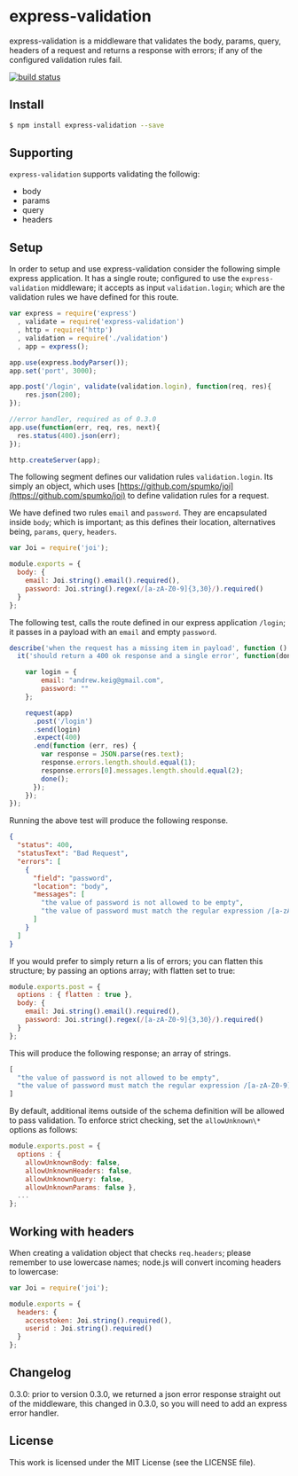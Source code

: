 express-validation
==================

express-validation is a middleware that validates the body, params, query, headers of a request and returns a response with errors; if any of the configured validation rules fail.

[![build status](https://travis-ci.org/AndrewKeig/express-validation.svg)](http://travis-ci.org/AndrewKeig/express-validation)

## Install

```sh
$ npm install express-validation --save
```


## Supporting

`express-validation` supports validating the followig: 

- body
- params
- query
- headers

## Setup
In order to setup and use express-validation consider the following simple express application.  It has a single route; configured to use the ```express-validation``` middleware; it accepts as input ```validation.login```; which are the validation rules we have defined for this route.

```js
var express = require('express')
  , validate = require('express-validation')
  , http = require('http') 
  , validation = require('./validation')
  , app = express();

app.use(express.bodyParser());
app.set('port', 3000);

app.post('/login', validate(validation.login), function(req, res){
    res.json(200);
});

//error handler, required as of 0.3.0
app.use(function(err, req, res, next){
  res.status(400).json(err);
});

http.createServer(app);
```


The following segment defines our validation rules ```validation.login```.  Its simply an object, which uses [https://github.com/spumko/joi](https://github.com/spumko/joi) to define validation rules for a request.

We have defined two rules ```email``` and ```password```.  They are encapsulated inside ```body```; which is important; as this defines their location, alternatives being, ```params```, ```query```, ```headers```.

```js
var Joi = require('joi');

module.exports = {
  body: {
    email: Joi.string().email().required(),
    password: Joi.string().regex(/[a-zA-Z0-9]{3,30}/).required()
  }
};
```

The following test, calls the route defined in our express application ```/login```; it passes in a payload with an ```email``` and empty ```password```.  

```js
describe('when the request has a missing item in payload', function () {
  it('should return a 400 ok response and a single error', function(done){

    var login = {
        email: "andrew.keig@gmail.com",
        password: ""
    };

    request(app)
      .post('/login')
      .send(login)
      .expect(400)
      .end(function (err, res) {
        var response = JSON.parse(res.text);
        response.errors.length.should.equal(1);
        response.errors[0].messages.length.should.equal(2);
        done();
      });
    });
});
```

Running the above test will produce the following response.

```json
{
  "status": 400,
  "statusText": "Bad Request",
  "errors": [
    {
      "field": "password",
      "location": "body",
      "messages": [
        "the value of password is not allowed to be empty",
        "the value of password must match the regular expression /[a-zA-Z0-9]{3,30}/"
      ]
    }
  ]
}
```

If you would prefer to simply return a lis of errors; you can flatten this structure; by passing an options array; with flatten set to true:

```js
module.exports.post = {
  options : { flatten : true },
  body: {
    email: Joi.string().email().required(),
    password: Joi.string().regex(/[a-zA-Z0-9]{3,30}/).required()
  }
};
```

This will produce the following response; an array of strings.


```js
[
  "the value of password is not allowed to be empty",
  "the value of password must match the regular expression /[a-zA-Z0-9]{3,30}/"
]

```

By default, additional items outside of the schema definition will be allowed to pass
validation.  To enforce strict checking, set the `allowUnknown\*` options as follows:

```js
module.exports.post = {
  options : { 
    allowUnknownBody: false, 
    allowUnknownHeaders: false,
    allowUnknownQuery: false, 
    allowUnknownParams: false },
  ...
};
```

## Working with headers
When creating a validation object that checks ```req.headers```; please remember to use lowercase names; node.js will convert incoming headers to lowercase:


```js
var Joi = require('joi');

module.exports = {
  headers: {
    accesstoken: Joi.string().required(),
    userid : Joi.string().required()
  }
};
```

## Changelog
0.3.0: prior to version 0.3.0, we returned a json error response straight out of the middleware, this changed in 0.3.0, so you will need to add an express error handler.


## License

This work is licensed under the MIT License (see the LICENSE file).